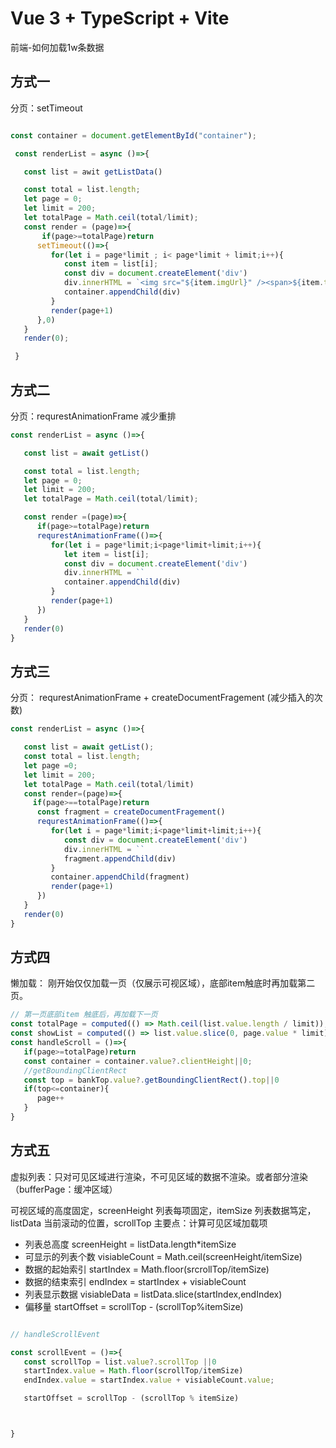 
# Vue 3 + TypeScript + Vite
前端-如何加载1w条数据

## 方式一
分页：setTimeout
```js

const container = document.getElementById("container");

 const renderList = async ()=>{

   const list = awit getListData()

   const total = list.length;
   let page = 0;
   let limit = 200;
   let totalPage = Math.ceil(total/limit);
   const render = (page)=>{
       if(page>=totalPage)return
      setTimeout(()=>{
         for(let i = page*limit ; i< page*limit + limit;i++){
            const item = list[i];
            const div = document.createElement('div')
            div.innerHTML = `<img src="${item.imgUrl}" /><span>${item.title}</span>`
            container.appendChild(div)
         }
         render(page+1)
      },0)
   }
   render(0);

 }

```

## 方式二
分页：requrestAnimationFrame 减少重排
```js
const renderList = async ()=>{

   const list = await getList()

   const total = list.length;
   let page = 0;
   let limit = 200;
   let totalPage = Math.ceil(total/limit);

   const render =(page)=>{
      if(page>=totalPage)return
      requrestAnimationFrame(()=>{
         for(let i = page*limit;i<page*limit+limit;i++){
            let item = list[i];
            const div = document.createElement('div')
            div.innerHTML = ``
            container.appendChild(div)
         }
         render(page+1)
      })
   }
   render(0)
}

```

## 方式三
分页： requrestAnimationFrame + createDocumentFragement (减少插入的次数)
```js
const renderList = async ()=>{

   const list = await getList();
   const total = list.length;
   let page =0;
   let limit = 200;
   let totalPage = Math.ceil(total/limit)
   const render=(page)=>{
     if(page>==totalPage)return
      const fragment = createDocumentFragement()
      requrestAnimationFrame(()=>{
         for(let i = page*limit;i<page*limit+limit;i++){
            const div = document.createElement('div')
            div.innerHTML = ``
            fragment.appendChild(div)
         }
         container.appendChild(fragment)
         render(page+1)
      })
   }
   render(0)
}
```

## 方式四
懒加载： 刚开始仅仅加载一页（仅展示可视区域），底部item触底时再加载第二页。 
```js
// 第一页底部item 触底后，再加载下一页
const totalPage = computed(() => Math.ceil(list.value.length / limit));
const showList = computed(() => list.value.slice(0, page.value * limit));
const handleScroll = ()=>{
   if(page>=totalPage)return
   const container = container.value?.clientHeight||0;
   //getBoundingClientRect
   const top = bankTop.value?.getBoundingClientRect().top||0
   if(top<=container){
      page++
   }
}
```

## 方式五
虚拟列表：只对可见区域进行渲染，不可见区域的数据不渲染。或者部分渲染（bufferPage：缓冲区域）

可视区域的高度固定，screenHeight
列表每项固定，itemSize
列表数据笃定，listData
当前滚动的位置，scrollTop
主要点：计算可见区域加载项

-  列表总高度 screenHeight = listData.length*itemSize
-  可显示的列表个数 visiableCount = Math.ceil(screenHeight/itemSize)
-  数据的起始索引 startIndex = Math.floor(srcrollTop/itemSize)
-  数据的结束索引 endIndex = startIndex + visiableCount
-  列表显示数据  visiableData = listData.slice(startIndex,endIndex)
-  偏移量 startOffset = scrollTop - (scrollTop%itemSize)

```js

// handleScrollEvent

const scrollEvent = ()=>{
   const scrollTop = list.value?.scrollTop ||0
   startIndex.value = Math.floor(scrollTop/itemSize)
   endIndex.value = startIndex.value + visiableCount.value;

   startOffset = scrollTop - (scrollTop % itemSize)



}









```
